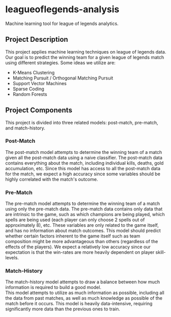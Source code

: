 # leagueoflegends-analysis
Machine learning tool for league of legends analytics.

## Project Description
This project applies machine learning techniques on league of legends data.  Our goal is to predict the 
winning team for a given league of legends match using different strategies.  Some ideas we utilize are:
- K-Means Clustering 
- Matching Pursuit / Orthogonal Matching Pursuit
- Support Vector Machines
- Sparse Coding 
- Random Forests 

## Project Components 
This project is divided into three related models: post-match, pre-match, and match-history.

### Post-Match 
The post-match model attempts to determine the winning team of a match given all the post-match data using a naive classifier. 
The post-match data contains everything about the match, including individual kills, deaths, gold accumulation, etc.  Since this 
model has access to all the post-match data for the match, we expect a high accuracy since some variables should be highly correlated 
with the match's outcome.  

### Pre-Match 
The pre-match model attempts to determine the winning team of a match using only the pre-match data. 
The pre-match data contains only data that are intrinsic to the game, such as which champions are being played, 
which spells are being used (each player can only choose 2 spells out of approximately 8), etc.  These variables 
are only related to the game itself, and has no information about match outcomes.  This model should predict whether 
certain factors inherent to the game itself such as team composition might be more advantageous than others 
(regardless of the effects of the players).
We expect a relatively low accuracy since our expectation is that the win-rates are more heavily dependent on player skill-levels.

### Match-History
The match-history model attempts to draw a balance between how much information is required to build a good model.  
This model attempts to utilize as much information as possible, including all the data from past matches, as well as 
much knowledge as possible of the match before it occurs.  This model is heavily data-intensive, requiring significantly 
more data than the previous ones to train. 
